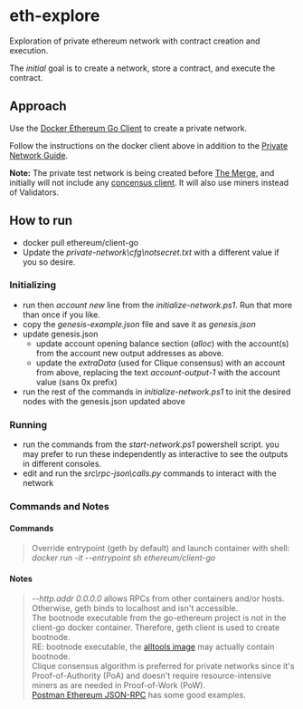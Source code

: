 # eth-explore
Exploration of private ethereum network with contract creation and execution.

The *initial* goal is to create a network, store a contract, and execute the contract.

## Approach

Use the [Docker Ethereum Go Client](https://hub.docker.com/r/ethereum/client-go/) to create a private network.

Follow the instructions on the docker client above in addition to the [Private Network Guide](https://geth.ethereum.org/docs/interface/private-network).

**Note:** The private test network is being created before [The Merge](https://geth.ethereum.org/docs/interface/merge), and initially will not include any [concensus client](https://geth.ethereum.org/docs/interface/consensus-clients).  It will also use miners instead of Validators.

## How to run
- docker pull ethereum/client-go
- Update the <em>private-network\cfg\notsecret.txt</em> with a different value if you so desire.

### Initializing
- run then <em>account new</em> line from the <em>initialize-network.ps1</em>.  Run that more than once if you like.
- copy the <em>genesis-example.json</em> file and save it as <em>genesis.json</em>
- update genesis.json
    - update account opening balance section (<em>alloc</em>) with the account(s) from the account new output addresses as above.
    - update the <em>extraData</em> (used for Clique consensus) with an account from above, replacing the text <em>account-output-1</em> with the account value (sans 0x prefix)
- run the rest of the commands in <em>initialize-network.ps1</em> to init the desired nodes with the genesis.json updated above

### Running
- run the commands from the <em>start-network.ps1</em> powershell script.  you may prefer to run these independently as interactive to see the outputs in different consoles.
- edit and run the <em>src\rpc-json\calls.py</em> commands to interact with the network

### Commands and Notes

#### Commands
> Override entrypoint (geth by default) and launch container with shell:   <em>docker run -it --entrypoint sh ethereum/client-go</em>
> 

#### Notes
> <em>--http.addr 0.0.0.0</em> allows RPCs from other containers and/or hosts.  Otherwise, geth binds to localhost and isn't accessible.  
> The bootnode executable from the go-ethereum project is not in the client-go docker container.  Therefore, geth client is used to create bootnode.  
> RE: bootnode executable, the [alltools image](https://geth.ethereum.org/docs/install-and-build/installing-geth#run-inside-docker-container) may actually contain bootnode.  
> Clique consensus algorithm is preferred for private networks since it's Proof-of-Authority (PoA) and doesn't require resource-intensive miners as are needed in Proof-of-Work (PoW).  
> [Postman Ethereum JSON-RPC](https://documenter.getpostman.com/view/4117254/ethereum-json-rpc/RVu7CT5J#7218b6e7-5e7f-da59-fe48-17838cce9731) has some good examples.  